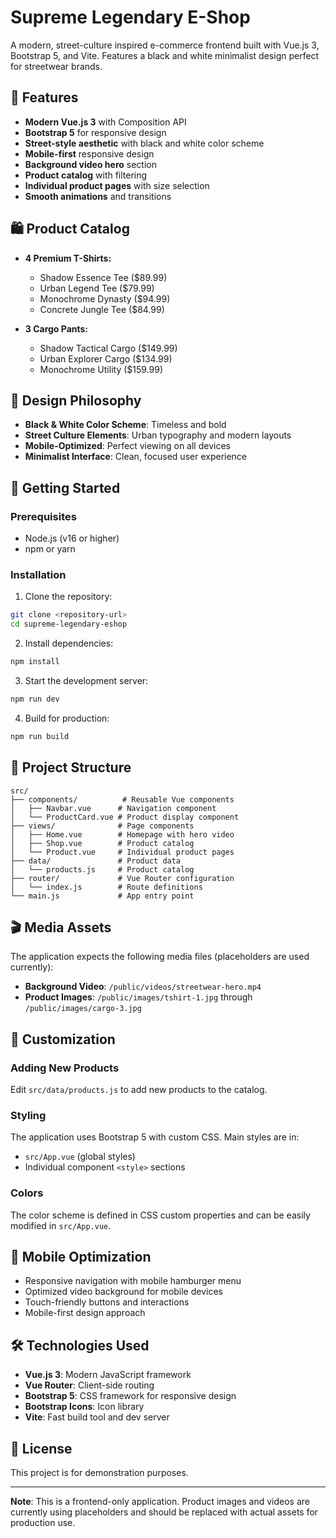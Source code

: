 # Supreme Legendary E-Shop

A modern, street-culture inspired e-commerce frontend built with Vue.js 3, Bootstrap 5, and Vite. Features a black and white minimalist design perfect for streetwear brands.

## 🚀 Features

- **Modern Vue.js 3** with Composition API
- **Bootstrap 5** for responsive design
- **Street-style aesthetic** with black and white color scheme
- **Mobile-first** responsive design
- **Background video hero** section
- **Product catalog** with filtering
- **Individual product pages** with size selection
- **Smooth animations** and transitions

## 🛍️ Product Catalog

- **4 Premium T-Shirts:**
  - Shadow Essence Tee ($89.99)
  - Urban Legend Tee ($79.99)
  - Monochrome Dynasty ($94.99)
  - Concrete Jungle Tee ($84.99)

- **3 Cargo Pants:**
  - Shadow Tactical Cargo ($149.99)
  - Urban Explorer Cargo ($134.99)
  - Monochrome Utility ($159.99)

## 🎨 Design Philosophy

- **Black & White Color Scheme**: Timeless and bold
- **Street Culture Elements**: Urban typography and modern layouts
- **Mobile-Optimized**: Perfect viewing on all devices
- **Minimalist Interface**: Clean, focused user experience

## 🚀 Getting Started

### Prerequisites
- Node.js (v16 or higher)
- npm or yarn

### Installation

1. Clone the repository:
```bash
git clone <repository-url>
cd supreme-legendary-eshop
```

2. Install dependencies:
```bash
npm install
```

3. Start the development server:
```bash
npm run dev
```

4. Build for production:
```bash
npm run build
```

## 📁 Project Structure

```
src/
├── components/          # Reusable Vue components
│   ├── Navbar.vue      # Navigation component
│   └── ProductCard.vue # Product display component
├── views/              # Page components
│   ├── Home.vue        # Homepage with hero video
│   ├── Shop.vue        # Product catalog
│   └── Product.vue     # Individual product pages
├── data/               # Product data
│   └── products.js     # Product catalog
├── router/             # Vue Router configuration
│   └── index.js        # Route definitions
└── main.js             # App entry point
```

## 🎬 Media Assets

The application expects the following media files (placeholders are used currently):

- **Background Video**: `/public/videos/streetwear-hero.mp4`
- **Product Images**: `/public/images/tshirt-1.jpg` through `/public/images/cargo-3.jpg`

## 🔧 Customization

### Adding New Products
Edit `src/data/products.js` to add new products to the catalog.

### Styling
The application uses Bootstrap 5 with custom CSS. Main styles are in:
- `src/App.vue` (global styles)
- Individual component `<style>` sections

### Colors
The color scheme is defined in CSS custom properties and can be easily modified in `src/App.vue`.

## 📱 Mobile Optimization

- Responsive navigation with mobile hamburger menu
- Optimized video background for mobile devices
- Touch-friendly buttons and interactions
- Mobile-first design approach

## 🛠️ Technologies Used

- **Vue.js 3**: Modern JavaScript framework
- **Vue Router**: Client-side routing
- **Bootstrap 5**: CSS framework for responsive design
- **Bootstrap Icons**: Icon library
- **Vite**: Fast build tool and dev server

## 📄 License

This project is for demonstration purposes.

---

**Note**: This is a frontend-only application. Product images and videos are currently using placeholders and should be replaced with actual assets for production use.
